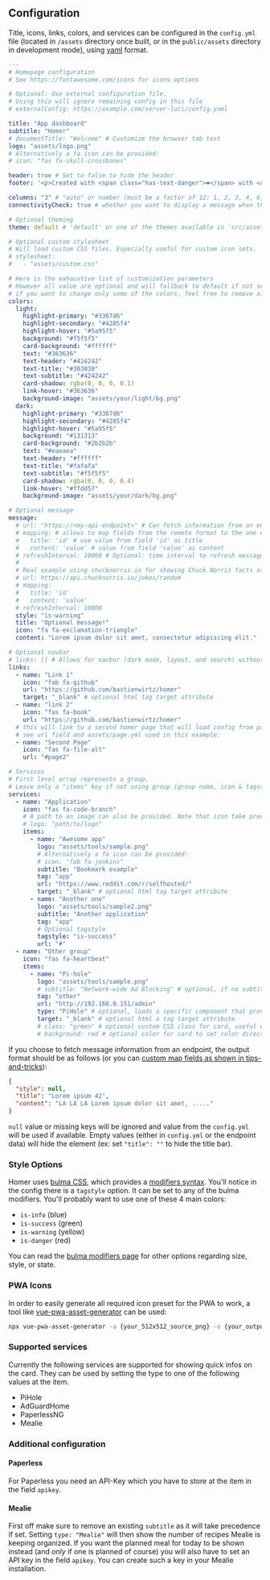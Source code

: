 ## Configuration

Title, icons, links, colors, and services can be configured in the `config.yml` file (located in `/assets` directory once built, or in the `public/assets` directory in development mode), using [yaml](http://yaml.org/) format.

```yaml
---
# Homepage configuration
# See https://fontawesome.com/icons for icons options

# Optional: Use external configuration file. 
# Using this will ignore remaining config in this file
# externalConfig: https://example.com/server-luci/config.yaml

title: "App dashboard"
subtitle: "Homer"
# documentTitle: "Welcome" # Customize the browser tab text
logo: "assets/logo.png"
# Alternatively a fa icon can be provided:
# icon: "fas fa-skull-crossbones"

header: true # Set to false to hide the header
footer: '<p>Created with <span class="has-text-danger">❤️</span> with <a href="https://bulma.io/">bulma</a>, <a href="https://vuejs.org/">vuejs</a> & <a href="https://fontawesome.com/">font awesome</a> // Fork me on <a href="https://github.com/bastienwirtz/homer"><i class="fab fa-github-alt"></i></a></p>' # set false if you want to hide it.

columns: "3" # "auto" or number (must be a factor of 12: 1, 2, 3, 4, 6, 12)
connectivityCheck: true # whether you want to display a message when the apps are not accessible anymore (VPN disconnected for example)

# Optional theming
theme: default # 'default' or one of the themes available in 'src/assets/themes'.

# Optional custom stylesheet
# Will load custom CSS files. Especially useful for custom icon sets.
# stylesheet:
#   - "assets/custom.css"

# Here is the exhaustive list of customization parameters
# However all value are optional and will fallback to default if not set.
# if you want to change only some of the colors, feel free to remove all unused key.
colors:
  light:
    highlight-primary: "#3367d6"
    highlight-secondary: "#4285f4"
    highlight-hover: "#5a95f5"
    background: "#f5f5f5"
    card-background: "#ffffff"
    text: "#363636"
    text-header: "#424242"
    text-title: "#303030"
    text-subtitle: "#424242"
    card-shadow: rgba(0, 0, 0, 0.1)
    link-hover: "#363636"
    background-image: "assets/your/light/bg.png"
  dark:
    highlight-primary: "#3367d6"
    highlight-secondary: "#4285f4"
    highlight-hover: "#5a95f5"
    background: "#131313"
    card-background: "#2b2b2b"
    text: "#eaeaea"
    text-header: "#ffffff"
    text-title: "#fafafa"
    text-subtitle: "#f5f5f5"
    card-shadow: rgba(0, 0, 0, 0.4)
    link-hover: "#ffdd57"
    background-image: "assets/your/dark/bg.png"

# Optional message
message:
  # url: "https://<my-api-endpoint>" # Can fetch information from an endpoint to override value below.
  # mapping: # allows to map fields from the remote format to the one expected by Homer
  #   title: 'id' # use value from field 'id' as title
  #   content: 'value' # value from field 'value' as content
  # refreshInterval: 10000 # Optional: time interval to refresh message
  #
  # Real example using chucknorris.io for showing Chuck Norris facts as messages:
  # url: https://api.chucknorris.io/jokes/random
  # mapping:
  #   title: 'id'
  #   content: 'value'
  # refreshInterval: 10000
  style: "is-warning"
  title: "Optional message!"
  icon: "fa fa-exclamation-triangle"
  content: "Lorem ipsum dolor sit amet, consectetur adipiscing elit."

# Optional navbar
# links: [] # Allows for navbar (dark mode, layout, and search) without any links
links:
  - name: "Link 1"
    icon: "fab fa-github"
    url: "https://github.com/bastienwirtz/homer"
    target: "_blank" # optional html tag target attribute
  - name: "link 2"
    icon: "fas fa-book"
    url: "https://github.com/bastienwirtz/homer"
  # this will link to a second homer page that will load config from page2.yml and keep default config values as in config.yml file
  # see url field and assets/page.yml used in this example:
  - name: "Second Page"
    icon: "fas fa-file-alt"
    url: "#page2"

# Services
# First level array represents a group.
# Leave only a "items" key if not using group (group name, icon & tagstyle are optional, section separation will not be displayed).
services:
  - name: "Application"
    icon: "fas fa-code-branch"
    # A path to an image can also be provided. Note that icon take precedence if both icon and logo are set.
    # logo: "path/to/logo"
    items:
      - name: "Awesome app"
        logo: "assets/tools/sample.png"
        # Alternatively a fa icon can be provided:
        # icon: "fab fa-jenkins"
        subtitle: "Bookmark example"
        tag: "app"
        url: "https://www.reddit.com/r/selfhosted/"
        target: "_blank" # optional html tag target attribute
      - name: "Another one"
        logo: "assets/tools/sample2.png"
        subtitle: "Another application"
        tag: "app"
        # Optional tagstyle
        tagstyle: "is-success"
        url: "#"
  - name: "Other group"
    icon: "fas fa-heartbeat"
    items:
      - name: "Pi-hole"
        logo: "assets/tools/sample.png"
        # subtitle: "Network-wide Ad Blocking" # optional, if no subtitle is defined, PiHole statistics will be shown
        tag: "other"
        url: "http://192.168.0.151/admin"
        type: "PiHole" # optional, loads a specific component that provides extra features. MUST MATCH a file name (without file extension) available in `src/components/services`
        target: "_blank" # optional html a tag target attribute
        # class: "green" # optional custom CSS class for card, useful with custom stylesheet
        # background: red # optional color for card to set color directly without custom stylesheet
```

If you choose to fetch message information from an endpoint, the output format should be as follows (or you can [custom map fields as shown in tips-and-tricks](./tips-and-tricks.md#mapping-fields)):

```json
{
  "style": null,
  "title": "Lorem ipsum 42",
  "content": "LA LA LA Lorem ipsum dolor sit amet, ....."
}
```

`null` value or missing keys will be ignored and value from the `config.yml` will be used if available.
Empty values (either in `config.yml` or the endpoint data) will hide the element (ex: set `"title": ""` to hide the title bar).

### Style Options

Homer uses [bulma CSS](https://bulma.io/), which provides a [modifiers syntax](https://bulma.io/documentation/modifiers/syntax/). You'll notice in the config there is a `tagstyle` option. It can be set to any of the bulma modifiers. You'll probably want to use one of these 4 main colors:

- `is-info` (blue)
- `is-success` (green)
- `is-warning` (yellow)
- `is-danger` (red)

You can read the [bulma modifiers page](https://bulma.io/documentation/modifiers/syntax/) for other options regarding size, style, or state.

### PWA Icons

In order to easily generate all required icon preset for the PWA to work, a tool like [vue-pwa-asset-generator](https://www.npmjs.com/package/vue-pwa-asset-generator) can be used:

```bash
npx vue-pwa-asset-generator -a {your_512x512_source_png} -o {your_output_folder}
```

### Supported services

Currently the following services are supported for showing quick infos on the card. They can be used by setting the type to one of the following values at the item.

- PiHole
- AdGuardHome
- PaperlessNG
- Mealie

### Additional configuration

#### Paperless
For Paperless you need an API-Key which you have to store at the item in the field `apikey`.

#### Mealie
First off make sure to remove an existing `subtitle` as it will take precedence if set. Setting `type: "Mealie"` will then show the number of recipes Mealie is keeping organized. If you want the planned meal for today to be shown instead (and _only_ if one is planned of course) you will also have to set an API key in the field `apikey`. You can create such a key in your Mealie installation.
